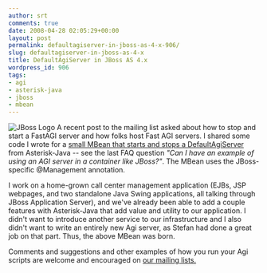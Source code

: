 ```yaml
---
author: srt
comments: true
date: 2008-04-28 02:05:29+00:00
layout: post
permalink: defaultagiserver-in-jboss-as-4-x-906/
slug: defaultagiserver-in-jboss-as-4-x
title: DefaultAgiServer in JBoss AS 4.x
wordpress_id: 906
tags:
- agi
- asterisk-java
- jboss
- mbean
---
```



![JBoss Logo](http://blogs.reucon.com/asterisk-java/images/jboss_logo.gif)
A recent post to the mailing list asked about how to stop and start a FastAGI server and how folks host Fast AGI servers. I shared some code I wrote for a [small MBean that starts and stops a DefaultAgiServer](http://asterisk-java.org/development/faq.html) from Asterisk-Java -- see the last FAQ question _"Can I have an example of using an AGI server in a container like JBoss?"_. The MBean uses the JBoss-specific @Management annotation.






I work on a home-grown call center management application (EJBs, JSP webpages, and two standalone Java Swing applications, all talking through JBoss Application Server), and we've already been able to add a couple features with Asterisk-Java that add value and utility to our application. I didn't want to introduce another service to our infrastructure and I also didn't want to write an entirely new Agi server, as Stefan had done a great job on that part. Thus, the above MBean was born.






Comments and suggestions and other examples of how you run your Agi scripts are welcome and encouraged on [our mailing lists.](http://asterisk-java.org/development/mail-lists.html)

